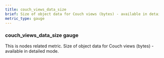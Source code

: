 ```yaml
---
title: couch_views_data_size
brief: Size of object data for Couch views (bytes) - available in detailed mode
metric_type: gauge
---
```

### couch_views_data_size gauge

This is nodes related metric. Size of object data for Couch views (bytes) - available in detailed mode.